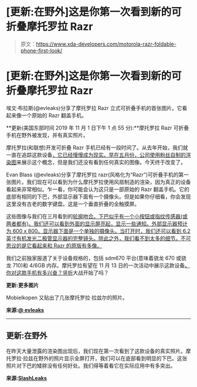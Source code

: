 # [更新:在野外]这是你第一次看到新的可折叠摩托罗拉 Razr

> 原文：<https://www.xda-developers.com/motorola-razr-foldable-phone-first-look/>

# [更新:在野外]这是你第一次看到新的可折叠摩托罗拉 Razr

埃文·布拉斯(@evleaks)分享了摩托罗拉 Razr 立式可折叠手机的首张图片。它看起来像一个原始的 Razr 翻盖手机。

**更新(美国东部时间 2019 年 11 月 1 日下午 1 点 55 分):**摩托罗拉 Razr 可折叠手机在野外被发现，并有真实照片。

摩托罗拉(和联想)开发可折叠 Razr 手机已经有一段时间了。从去年开始，我们就一直在追踪这款设备[，它已经慢慢成为现实。早在五月份，](https://www.xda-developers.com/motorola-reviving-razr-flip-phone-foldable-display/)[公司使用粉丝自制的渲染图](https://www.xda-developers.com/motorola-razr-foldable-phone-video/)来展示这个概念，但是我们还没有看到任何真实的图像。今天终于改变了。

Evan Blass (@evleaks)分享了摩托罗拉 razr(风格化为“Razr”)可折叠手机的第一张图片。我们现在可以看到为什么摩托罗拉使用风扇制造的渲染，因为真正的设备看起来非常相似。乍一看，你可能会认为这只是一部原始的 Razr 翻盖手机。它的底部有相同的下巴，外部显示器下面有一个摄像头。但是如果你仔细看，你会发现这里没有古老的数字键盘。这是一个垂直折叠的全触摸屏。

这些图像与我们在三月看到的[轮廓吻合。下巴似乎有一个小按钮或指纹传感器(或两者都有)。我们还可以看到外面的显示屏亮起，显示一些通知。外部显示器预计为 600 x 800。显示器下面是一个单独的摄像头。当打开时，我们还可以看到 6.2 英寸有机发光二极管显示器的完整镜头。除此之外，我们看不到太多的细节。不可思议的是它看起来和 Razr 的原版有多像。](https://www.xda-developers.com/motorola-foldable-dual-screen-razr-phone-software-features/)

我们之前独家报道了关于设备规格的，包括 sdm670 平台(意味着骁龙 670 或骁龙 710)和 4/6GB 内存。摩托罗拉有望在 11 月 13 日的一次活动中展示这款设备[。你对这款手机有多兴奋？](https://www.xda-developers.com/motorolas-foldable-razr-phone-may-be-announced-before-years-end/)[竖折](https://www.xda-developers.com/samsung-teases-vertically-folding-galaxy-fold/)大战开始了吗？

**更新:更多图片**

Mobielkopen 又贴出了几张摩托罗拉·拉兹尔的照片。

**来源:[@ evleaks](https://twitter.com/evleaks/status/1189908594797494272)**

* * *

## **更新:在野外**

在昨天大量泄露的渲染图出现后，我们现在第一次看到了这款设备的真实照片。摩托罗拉·拉兹在野外的照片显示全屏打开，我们可以在底部看到明显的下巴。这张照片对下巴的矮胖没有任何好处。我们得等着看它在实际应用中有多突出。

**来源:[SlashLeaks](http://www.slashleaks.com/l/motorola-razr-2019-spotted-in-the-wild)**